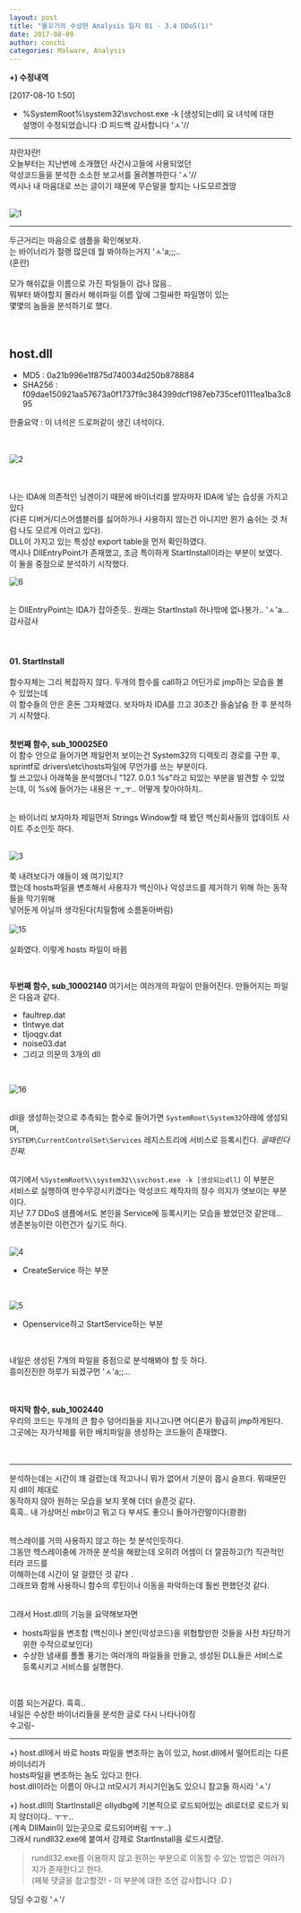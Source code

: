 ```yaml
---
layout: post
title: "물꼬기의 수상한 Analysis 일지 01 - 3.4 DDoS(1)"
date: 2017-08-09
author: conchi
categories: Malware, Analysis
---
```


**+) 수정내역**   

[2017-08-10 1:50]  
- %SystemRoot%\\system32\\svchost.exe -k [생성되는dll]  요 녀석에 대한  
설명이 수정되었습니다 :D 피드백 감사합니다 'ㅅ'//   

- - -

쟈란쟈란!    
오늘부터는 지난번에 소개했던 사건사고들에 사용되었던    
악성코드들을 분석한 소소한 보고서를 올려볼까한다 'ㅅ'//   
역시나 내 마음대로 쓰는 글이기 때문에 무슨말을 할지는 나도모르겠땅  
<br>

![1](/assets/ana01/01.jpg)  
- - -

두근거리는 마음으로 샘플을 확인해보자.   
는 바이너리가 절랭 많은데 뭘 봐야하는거지 'ㅅ'a;;;..   
(혼란)  
<br>
모가 해쉬값을 이름으로 가진 파일들이 겁나 많음..  
뭐부터 봐야할지 몰라서 해쉬파일 이름 앞에 그럴싸한 파일명이 있는   
몇몇의 놈들을 분석하기로 했다.  
<br>
<br>

## host.dll  
- MD5 : 0a21b996e1f875d740034d250b878884    
- SHA256 : f09dae150921aa57673a0f1737f9c384399dcf1987eb735cef0111ea1ba3c895   

한줄요약 : 이 녀석은 드로퍼같이 생긴 녀석이다.  
<br>
<br>

![2](/assets/ana01/02.jpg)  
<br>
<br>

나는 IDA에 의존적인 닝겐이기 때문에 바이너리를 받자마자 IDA에 넣는 습성을 가지고 있다    
(다른 디버거/디스어셈블러를 싫어하거나 사용하지 않는건 아니지만 뭔가 숨쉬는 것 처럼 나도 모르게 이러고 있다).   
DLL이 가지고 있는 특성상 export table을 먼저 확인하였다.   
역시나 DllEntryPoint가 존재했고, 조금 특이하게 StartInstall이라는 부분이 보였다.   
이 둘을 중점으로 분석하기 시작했다.  

![6](/assets/ana01/06.jpg)   
<br>

는 DllEntryPoint는 IDA가 잡아준듯.. 원래는 StartInstall 하나밖에 없나봉가.. 'ㅅ'a...  
감사감사      
<br>
<br>

#### 01. StartInstall  
함수자체는 그리 복잡하지 않다. 두개의 함수를 call하고 어딘가로 jmp하는 모습을 볼 수 있었는데   
이 함수들의 안은 혼돈 그자체였다. 보자마자 IDA를 끄고 30초간 들숨날숨 한 후 분석하기 시작했다.     
<br>

**첫번째 함수, sub_100025E0**  
이 함수 안으로 들어가면 제일먼저 보이는건 System32의 디렉토리 경로를 구한 후,
sprintf로 drivers\etc\hosts파일에 무언가를 쓰는 부분이다.   
뭘 쓰고있나 아래쪽을 분석했더니 "127. 0.0.1 %s"라고 되있는 부분을 발견할 수 있었는데,
이 %s에 들어가는 내용은 ㅜ_ㅜ.. 어떻게 찾아야하지..     
<br>

는 바이너리 보자마자 제일먼저 Strings Window할 때 봤던 백신회사들의 업데이트 사이트 주소인듯 하다.     
<br>

![3](/assets/ana01/03.jpg)  
<br>
쭉 내려보다가 얘들이 왜 여기있지?   
했는데 hosts파일을 변조해서 사용자가 백신이나 악성코드를 제거하기 위해 하는 동작들을 막기위해   
넣어둔게 아닐까 생각된다(치밀함에 소름돋아버림)    
<br>
![15](/assets/ana01/15.png)    
<br>
실화였다. 이렇게 hosts 파일이 바뀜  

<br>

**두번째 함수, sub_10002140**
여기서는 여러개의 파일이 만들어진다. 만들어지는 파일은 다음과 같다.  
- faultrep.dat   
- tlntwye.dat   
- tljoqgv.dat   
- noise03.dat   
- 그리고 의문의 3개의 dll  
<br>

![16](/assets/ana01/16.jpg)     
<br>

dll을 생성하는것으로 추측되는 함수로 들어가면   `SystemRoot\System32`아래에 생성되며,    
`SYSTEM\CurrentControlSet\Services` 레지스트리에 서비스로 등록시킨다. *골때린다진짜.*     
<br>

여기에서 ``%SystemRoot%\\system32\\svchost.exe -k [생성되는dll]`` 이 부분은   
서비스로 실행하여 만수무강시키겠다는 악성코드 제작자의 장수 의지가 엿보이는 부분이다.   
지난 7.7 DDoS 샘플에서도 본인을 Service에 등록시키는 모습을 봤었던것 같은데...   
생존본능이란 이런건가 싶기도 하다.  
<br>

![4](/assets/ana01/04.jpg)    
- CreateService 하는 부분
<br>

![5](/assets/ana01/05.jpg)    
- Openservice하고 StartService하는 부분
<br>

내일은 생성된 7개의 파일을 중점으로 분석해봐야 할 듯 하다.   
흥미진진한 하루가 되겠구먼 'ㅅ'a;;...  
<br>
<br>

**마지막 함수, sub_1002440**  
우리의 코드는 두개의 큰 함수 덩어리들을 지나고나면 어디론가 황급히 jmp하게된다.  
그곳에는 자가삭제를 위한 배치파일을 생성하는 코드들이 존재했다.  
<br>
<br>

- - -
분석하는데는 시간이 꽤 걸렸는데 적고나니 뭐가 없어서 기분이 몹시 슬프다. 뭐때문인지 dll이 제대로   
동작하지 않아 원하는 모습을 보지 못해 더더 슬픈것 같다.   
흑흑.. 내 가상머신 mbr이고 뭐고 다 부셔도 좋으니 돌아가란말이다(쾅쾅)   
<br>

헥스레이를 거의 사용하지 않고 하는 첫 분석인듯하다.   
그동안 헥스레이충에 가까운 분석을 해왔는데 오히려 어셈이 더 깔끔하고(?) 직관적인 터라 코드를   
이해하는데 시간이 덜 걸렸던 것 같다 .  
그래프와 함께 사용하니 함수의 루틴이나 이동을 파악하는데 훨씬 편했던것 같다.   
<br>

그래서 Host.dll의 기능을 요약해보자면  

- hosts파일을 변조함 (백신이나 본인(악성코드)을 위협할만한 것들을 사전 차단하기 위한 수작으로보인다)  
- 수상한 냄새를 폴폴 풍기는 여러개의 파일들을 만들고, 생성된 DLL들은 서비스로 등록시키고 서비스를 실행한다.  
<br>

이쯤 되는거같다. 흑흑..    
내일은 수상한 바이너리들을 분석한 글로 다시 나타나야징   
수고링-    

- - -
+) host.dll에서 바로 hosts 파일을 변조하는 놈이 있고, host.dll에서 떨어트리는 다른 바이너리가     
hosts파일을 변조하는 놈도 있다고 한다.   
host.dll이라는 이름이 아니고 nt모시기 저시기인놈도 있으니 참고들 하시라 'ㅅ'/    

+) host.dll의 StartInstall은  ollydbg에 기본적으로 로드되어있는 dll로더로 로드가 되지 않더이다.. ㅜㅜ..  
(계속 DllMain이 있는곳으로 로드되어버림 ㅜㅜ..)  
그래서 rundll32.exe에 붙여서 강제로 StartInstall을 로드시켰당.  
> rundll32.exe를 이용하지 않고 원하는 부분으로 이동할 수 있는 방법은 여러가지가 존재한다고 한다.  
(페북 댓글을  참고할것! - 이 부분에 대한 조언 감사합니다 :D )

딩딩 수고링 'ㅅ'/  
